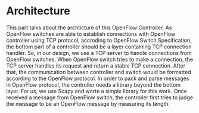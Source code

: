 Architecture
============

This part talks about the archticture of this OpenFlow Controller.
As OpenFlow switches are able to establish connections with OpenFlow controller using TCP protocol, accroding to OpenFlow Switch Specification, the bottom part of a controller should be a layer containing TCP connection handler. So, in our design, we use a TCP server to handle connections from OpenFlow switches. When OpenFlow switch tries to make a connection, the TCP server handles its request and return a stable TCP connection. After that, the communication between controller and switch would be formatted according to the OpenFlow protocol.
In order to pack and parse messages in OpenFlow protocol, the controller needs a library beyond the bottom layer. For us, we use Scapy and worte a simple library for this work. Once received a message from OpenFlow switch, the controller first tries to judge the message to be an OpenFlow message by measuring its length. 
